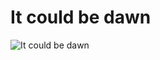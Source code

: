 <!--
  id: 836
  date: 2011-04-09
  modified: 2020-07-29
  slug: it-could-be-dawn
  type: post
  excerpt: It could be dawn
  categories: illustration
  tags: Sketchbook pro
-->

# It could be dawn

![It could be dawn](http://farm6.static.flickr.com/5263/5572829236_7a0a6a9f80.jpg)
